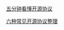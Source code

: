 


[五分钟看懂开源协议](https://zhuanlan.zhihu.com/p/80075905)


[六种常见开源协议整理](https://blog.csdn.net/qq_28877125/article/details/116887370)